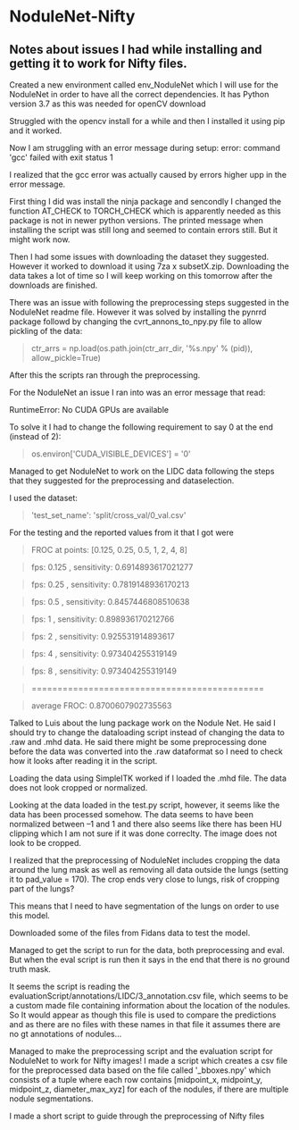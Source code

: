 # NoduleNet-Nifty


## Notes about issues I had while installing and getting it to work for Nifty files. 

 

Created a new environment called env_NoduleNet which I will use for the NoduleNet in order to have all the correct dependencies. It has Python version 3.7 as this was needed for openCV download 

 

Struggled with the opencv install for a while and then I installed it using pip and it worked.  

Now I am struggling with an error message during setup: 
error: command 'gcc' failed with exit status 1 

 

 

 

I realized that the gcc error was actually caused by errors higher upp in the error message.  

First thing I did was install the ninja package and sencondly I changed the function AT_CHECK to TORCH_CHECK which is apparently needed as this package is not in newer python versions. The printed message when installing the script was still long and seemed to contain errors still. But it might work now.  

 

Then I had some issues with downloading the dataset they suggested. However it worked to download it using 7za x subsetX.zip. Downloading the data takes a lot of time so I will keep working on this tomorrow after the downloads are finished.  

 

 

 

There was an issue with following the preprocessing steps suggested in the NoduleNet readme file. However it was solved by installing the pynrrd package followd by changing the cvrt_annons_to_npy.py file to allow pickling of the data:  

> ctr_arrs = np.load(os.path.join(ctr_arr_dir, '%s.npy' % (pid)), allow_pickle=True) 

After this the scripts ran through the preprocessing.  

 

 

 

For the NoduleNet an issue I ran into was an error message that read: 

RuntimeError: No CUDA GPUs are available 

To solve it I had to change the following requirement to say 0 at the end (instead of 2): 

> os.environ['CUDA_VISIBLE_DEVICES'] = '0' 

 

 

 

 

Managed to get NoduleNet to work on the LIDC data following the steps that they suggested for the preprocessing and dataselection.  

 

I used the dataset: 

> 'test_set_name': 'split/cross_val/0_val.csv' 

 

For the testing and the reported values from it that I got were 

> FROC at points:  [0.125, 0.25, 0.5, 1, 2, 4, 8] 

> fps:  0.125 , sensitivity:  0.6914893617021277 

> fps:  0.25 , sensitivity:  0.7819148936170213 

> fps:  0.5 , sensitivity:  0.8457446808510638 

> fps:  1 , sensitivity:  0.898936170212766 

> fps:  2 , sensitivity:  0.925531914893617 

> fps:  4 , sensitivity:  0.973404255319149 

> fps:  8 , sensitivity:  0.973404255319149 

> ============================================= 

> average FROC:  0.8700607902735563 

 

 

 

Talked to Luis about the lung package work on the Nodule Net. He said I should try to change the dataloading script instead of changing the data to .raw and .mhd data. He said there might be some preprocessing done before the data was converted into the .raw dataformat so I need to check how it looks after reading it in the script.  

 

Loading the data using SimpleITK worked if I loaded the .mhd file. The data does not look cropped or normalized. 

Looking at the data loaded in the test.py script, however, it seems like the data has been processed somehow. The data seems to have been normalized between –1 and 1 and there also seems like there has been HU clipping which I am not sure if it was done correclty. The image does not look to be cropped.  

 

 

I realized that the preprocessing of NoduleNet includes cropping the data around the lung mask as well as removing all data outside the lungs (setting it to pad_value = 170). The crop ends very close to lungs, risk of cropping part of the lungs? 

This means that I need to have segmentation of the lungs on order to use this model.  

 

 

 

Downloaded some of the files from Fidans data to test the model.  

Managed to get the script to run for the data, both preprocessing and eval. But when the eval script is run then it says in the end that there is no ground truth mask.  

 

It seems the script is reading the evaluationScript/annotations/LIDC/3_annotation.csv file, which seems to be a custom made file containing information about the location of the nodules. So It would appear as though this file is used to compare the predictions and as there are no files with these names in that file it assumes there are no gt annotations of nodules... 

 

 

 

Managed to make the preprocessing script and the evaluation script for NoduleNet to work for Nifty images! I made a script which creates a csv file for the preprocessed data based on the file called '_bboxes.npy' which consists of a tuple where each row contains [midpoint_x, midpoint_y, midpoint_z, diameter_max_xyz] for each of the nodules, if there are multiple nodule segmentations.  

 

I made a short script to guide through the preprocessing of Nifty files 

 

 
